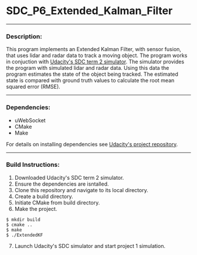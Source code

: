 # SDC_P6_Extended_Kalman_Filter

---

### Description:
This program implements an Extended Kalman Filter, with sensor fusion, that uses lidar and radar data to track a moving object. The program works in conjuction with [Udacity's SDC term 2 simulator](https://github.com/udacity/self-driving-car-sim/releases). The simulator provides the program with simulated lidar and radar data. Using this data the program estimates the state of the object being tracked. The estimated state is compared with ground truth values to calculate the root mean squared error (RMSE).

---

### Dependencies:

* uWebSocket
* CMake
* Make

For details on installing dependencies see [Udacity's project repository](https://github.com/udacity/CarND-Extended-Kalman-Filter-Project).

---

### Build Instructions:

1. Downloaded Udacity's SDC term 2 simulator.
2. Ensure the dependencies are isntalled.
3. Clone this repository and navigate to its local directory.
4. Create a build directory.
5. Initiate CMake from build directory.
6. Make the project.
```shell
$ mkdir build  
$ cmake ..  
$ make  
$ ./ExtendedKF  
```
7. Launch Udacity's SDC simulator and start project 1 simulation.
